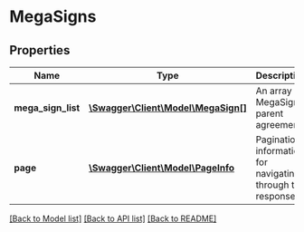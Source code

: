 # MegaSigns

## Properties
Name | Type | Description | Notes
------------ | ------------- | ------------- | -------------
**mega_sign_list** | [**\Swagger\Client\Model\MegaSign[]**](MegaSign.md) | An array of MegaSign parent agreements | [optional] 
**page** | [**\Swagger\Client\Model\PageInfo**](PageInfo.md) | Pagination information for navigating through the response | [optional] 

[[Back to Model list]](../README.md#documentation-for-models) [[Back to API list]](../README.md#documentation-for-api-endpoints) [[Back to README]](../README.md)


